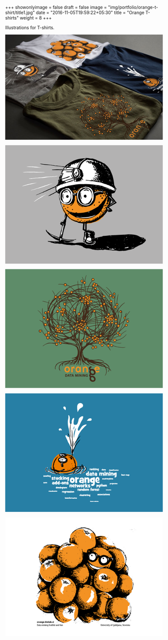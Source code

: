 +++
showonlyimage = false
draft = false
image = "img/portfolio/orange-t-shirt/title1.jpg"
date = "2016-11-05T19:59:22+05:30"
title = "Orange T-shirts"
weight = 8
+++

Illustrations for T-shirts.
<!--more-->

![1](/img/portfolio/orange-t-shirt/title.jpg)

![2](/img/portfolio/orange-t-shirt/orange-t-shirt1.png)

![3](/img/portfolio/orange-t-shirt/orange-t-shirt2.png)

![4](/img/portfolio/orange-t-shirt/orange-t-shirt3.png)

![5](/img/portfolio/orange-t-shirt/orange-t-shirt4.png)